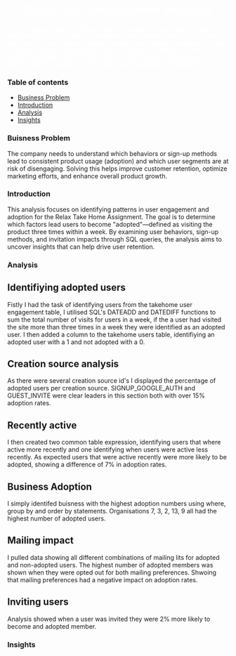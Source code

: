 <h1 align="center" style="color:#FFFFFF; font-family: 'Arial', sans-serif;">Relax user engagement analysis</h1> <p align="left" style="color:#FFFFFF; font-family: 'Verdana', sans-serif;"><b>Key Findings: Analysis showed that the top two creation sources were responsible for the majority of adopted users. Users that logged on in a more recent time frame seemed to contain more adopted members. Further analysis showed key businesses that contained the highest number of adopted members. Mailing lists had no impact on user adoption and inviting users seemed to have a marginally higher rate of adoption.</b> </p>

### Table of contents
- [Business Problem](#business-problem)
- [Introduction](#introduction)
- [Analysis](#analysis)
- [Insights](#insights)

### Buisness Problem
The company needs to understand which behaviors or sign-up methods lead to consistent product usage (adoption) and which user segments are at risk of disengaging. Solving this helps improve customer retention, optimize marketing efforts, and enhance overall product growth.

### Introduction
This analysis focuses on identifying patterns in user engagement and adoption for the Relax Take Home Assignment. The goal is to determine which factors lead users to become "adopted"—defined as visiting the product three times within a week. By examining user behaviors, sign-up methods, and invitation impacts through SQL queries, the analysis aims to uncover insights that can help drive user retention.

### Analysis

## Identifiying adopted users
Fistly I had the task of identifying users from the takehome user engagement table, I utilised SQL's DATEADD and DATEDIFF functions to sum the total number of visits for users in a week, if the a user had visited the site more than three times in a week they were identified as an adopted user. I then added a column to the takehome users table, identifiying an adopted user with a 1 and not adopted with a 0.

## Creation source analysis
As there were several creation source id's I displayed the percentage of adopted users per creation source. SIGNUP_GOOGLE_AUTH and GUEST_INVITE were clear leaders in this section both with over 15% adoption rates.

## Recently active
I then created two common table expression, identifying users that where active more recently and one identifying when users were active less recently. As expected users that were active recently were more likely to be adopted, showing a difference of 7% in adoption rates.

## Business Adoption
I simply identifed buisness with the highest adoption numbers using where, group by and order by statements. Organisations 7, 3, 2, 13, 9 all had the highest number of adopted users.

## Mailing impact
I pulled data showing all different combinations of mailing lits for adopted and non-adopted users. The highest number of adopted members was shown when they were opted out for both mailing preferences. Shwoing that mailing preferences had a negative impact on adoption rates.

## Inviting users
Analysis showed when a user was invited they were 2% more likely to become and adopted member.

### Insights



